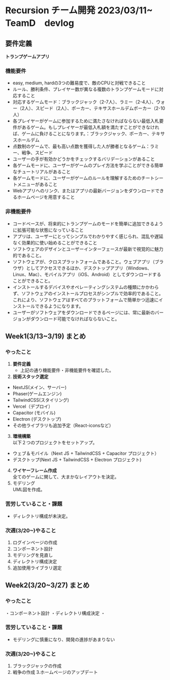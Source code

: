 # Recursion チーム開発 2023/03/11~ TeamD　devlog

## 要件定義
**トランプゲームアプリ**
### 機能要件
* easy, medium, hardの3つの難易度で、敵のCPUと対戦できること
* ルール、勝利条件、プレイヤー数が異なる複数のトランプゲームモードに対応すること
* 対応するゲームモード：ブラックジャック（2-7人）、ラミー（2-4人）、ウォー（2人）、スピード（2人）、ポーカー、テキサスホールデムポーカー（2-10人）
* 各プレイヤーがゲームに参加するために満たさなければならない最低入札要件があるゲーム。もしプレイヤーが最低入札額を満たすことができなければ、ゲームに負けることになります。：ブラックジャック、ポーカー、テキサスホールデム
* 点数制のゲームで、最も高い点数を獲得した人が勝者となるゲーム：ラミー、戦争、スピード
* ユーザーの手が有効かどうかをチェックするバリデーションがあること
* 各ゲームモードに、ユーザーがゲームのプレイ方法を学ぶことができる簡単なチュートリアルがあること　
* 各ゲームモードに、ユーザーがゲームのルールを理解するためのチートシートメニューがあること　
* Webアプリへのリンク、またはアプリの最新バージョンをダウンロードできるホームページを用意すること

### 非機能要件

* コードベースが、将来的にトランプゲームのモードを簡単に追加できるように拡張可能な状態になっていること　
* アプリは、ユーザーにとってシンプルでわかりやすく感じられ、混乱や遅延なく効果的に使い始めることができること　
* ソフトウェアのデザインとユーザーインターフェースが最新で視覚的に魅力的であること。
* ソフトウェアが、クロスプラットフォームであること。ウェブアプリ（ブラウザ）としてアクセスできるほか、デスクトップアプリ（Windows、Linux、Mac）、モバイルアプリ（iOS、Android）としてダウンロードすることができること。
* インストールするデバイスやオペレーティングシステムの種類にかかわらず、ソフトウェアのインストールプロセスがシンプルで効率的であること。これにより、ソフトウェアはすべてのプラットフォームで簡単かつ迅速にインストールできるようになります。
* ユーザーがソフトウェアをダウンロードできるページには、常に最新のバージョンがダウンロード可能でなければならないこと。

## Week1(3/13~3/19) まとめ
### やったこと
1. **要件定義**
   * 上記の通り機能要件・非機能要件を確認した。
2. **技術スタック選定**
   
*  NextJS(メイン、サーバー)
*  Phaser(ゲームエンジン)
* TailwindCSS(スタイリング)
* Vercel（デプロイ）
* Capacitor (モバイル)
* Electron (デスクトップ)
* その他ライブラリも追加予定（React-iconsなど）
 3. **環境構築**  
 以下２つのプロジェクトをセットアップ。
   * ウェブ＆モバイル（Next JS + TailwindCSS + Capacitor プロジェクト）
   * デスクトップ(Next JS + TailwindCSS + Electron プロジェクト)  
4. **ワイヤーフレーム作成**  
   全てのゲームに関して、大まかなレイアウトを決定。
5. モデリング  
   UML図を作成。
### 苦労していること・課題 
* ディレクトリ構成が未決定。
  
### 次週(3/20~)やること　　
1. ログインページの作成
2. コンポーネント設計 
3. モデリングを見直し
4. ディレクトリ構成決定
5. 追加使用ライブラリ選定

## Week2(3/20~3/27) まとめ
### やったこと
・コンポーネント設計
・ディレクトリ構成決定
・
### 苦労していること・課題 
* モデリングに慎重になり、開発の進捗があまりない
  
### 次週(3/20~)やること　　
1. ブラックジャックの作成
2. 戦争の作成
3.ホームページのアップデート

